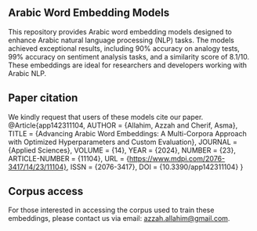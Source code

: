 ## Arabic Word Embedding Models

This repository provides Arabic word embedding models designed to enhance Arabic natural language processing (NLP) tasks. The models achieved exceptional results, including 90% accuracy on analogy tests, 99% accuracy on sentiment analysis tasks, and a similarity score of 8.1/10. These embeddings are ideal for researchers and developers working with Arabic NLP. 



## Paper citation
We kindly request that users of these models cite our paper. 
@Article{app142311104,
AUTHOR = {Allahim, Azzah and Cherif, Asma},
TITLE = {Advancing Arabic Word Embeddings: A Multi-Corpora Approach with Optimized Hyperparameters and Custom Evaluation},
JOURNAL = {Applied Sciences},
VOLUME = {14},
YEAR = {2024},
NUMBER = {23},
ARTICLE-NUMBER = {11104},
URL = {https://www.mdpi.com/2076-3417/14/23/11104},
ISSN = {2076-3417},
DOI = {10.3390/app142311104}
}


## Corpus access
For those interested in accessing the corpus used to train these embeddings, please contact us via email: azzah.allahim@gmail.com.

